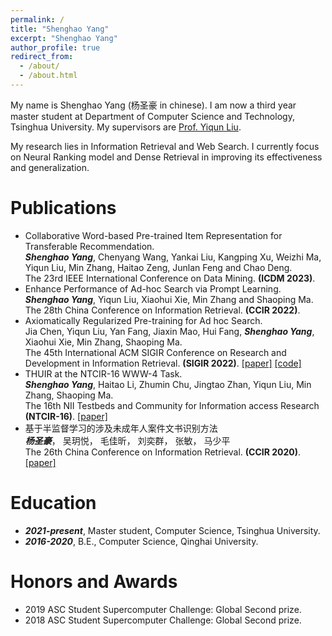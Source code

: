 ```yaml
---
permalink: /
title: "Shenghao Yang"
excerpt: "Shenghao Yang"
author_profile: true
redirect_from: 
  - /about/
  - /about.html
---
```


My name is Shenghao Yang (杨圣豪 in chinese). I am now a third year master student at Department of Computer Science and Technology, Tsinghua University. My supervisors are [Prof. Yiqun Liu](http://www.thuir.cn/group/~YQLiu/).

My research lies in Information Retrieval and Web Search. I currently focus on Neural Ranking model and Dense Retrieval in improving its effectiveness and generalization.

Publications
======
* Collaborative Word-based Pre-trained Item Representation for Transferable Recommendation. \
***Shenghao Yang***, Chenyang Wang, Yankai Liu, Kangping Xu, Weizhi Ma, Yiqun Liu, Min Zhang, Haitao Zeng, Junlan Feng and Chao Deng. \
The 23rd IEEE International Conference on Data Mining.
**(ICDM 2023)**.
* Enhance Performance of Ad-hoc Search via Prompt Learning. \
***Shenghao Yang***, Yiqun Liu, Xiaohui Xie, Min Zhang and Shaoping Ma. \
The 28th China Conference on Information Retrieval.
**(CCIR 2022)**.
* Axiomatically Regularized Pre-training for Ad hoc Search. \
Jia Chen, Yiqun Liu, Yan Fang, Jiaxin Mao, Hui Fang, ***Shenghao Yang***, Xiaohui Xie, Min Zhang, Shaoping Ma. \
The 45th International ACM SIGIR Conference on Research and Development in Information Retrieval.
**(SIGIR 2022)**. [[paper]](https://dl.acm.org/doi/abs/10.1145/3477495.3531943) [[code]](https://github.com/xuanyuan14/ARES)
* THUIR at the NTCIR-16 WWW-4 Task. \
***Shenghao Yang***, Haitao Li, Zhumin Chu, Jingtao Zhan, Yiqun Liu, Min Zhang, Shaoping Ma. \
The 16th NII Testbeds and Community for Information access Research
**(NTCIR-16)**. [[paper]](https://research.nii.ac.jp/ntcir/workshop/OnlineProceedings16/pdf/ntcir/04-NTCIR16-WWW-YangS.pdf)
* 基于半监督学习的涉及未成年人案件文书识别方法 \
***杨圣豪***， 吴玥悦， 毛佳昕， 刘奕群， 张敏， 马少平 \
The 26th China Conference on Information Retrieval.
**(CCIR 2020)**. [[paper]](https://www.cnki.com.cn/Article/CJFDTotal-HNLG202101004.htm)

Education
======
* ***2021-present***, Master student, Computer Science, Tsinghua University.
* ***2016-2020***, B.E., Computer Science, Qinghai University. 

Honors and Awards
======
* 2019 ASC Student Supercomputer Challenge: Global Second prize.
* 2018 ASC Student Supercomputer Challenge: Global Second prize.